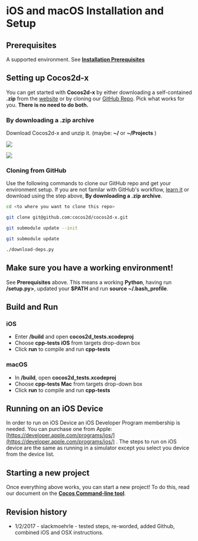 # iOS and macOS Installation and Setup

## Prerequisites
A supported environment. See **[Installation Prerequisites](prerequisites.md)**

## Setting up Cocos2d-x
You can get started with __Cocos2d-x__ by either downloading a self-contained
__.zip__ from the [website](https://cocos2d-x.org/download) or by cloning our
[GitHub Repo](https://github.com/cocos2d/cocos2d-x). Pick what works for you.
__There is no need to do both.__

### By downloading a .zip archive
Download Cocos2d-x and unzip it. (maybe: __~/__ or __~/Projects__ )

  ![](iOS-img/unzip.png "")

  ![](iOS-img/unzipping.png "")

### Cloning from GitHub
Use the following commands to clone our GitHub repo and get your environment setup.
If you are not familar with GitHub's workflow, [learn it](https://guides.github.com/activities/hello-world/) or download
using the step above, __By downloading a .zip archive__.

```sh
cd <to where you want to clone this repo>

git clone git@github.com:cocos2d/cocos2d-x.git

git submodule update --init

git submodule update

./download-deps.py
```

## Make sure you have a working environment!
See __Prerequisites__ above. This means a working __Python__, having run __<cocos2d-x root>/setup.py>__,
updated your __$PATH__ and run __source ~/.bash_profile__.

## Build and Run
### iOS
* Enter __<cocos2d-x root>/build__ and open __cocos2d_tests.xcodeproj__
* Choose __cpp-tests iOS__ from targets drop-down box
* Click __run__ to compile and run __cpp-tests__

### macOS
* In __<cocos2d-x root>/build__, open __cocos2d_tests.xcodeproj__
* Choose __cpp-tests Mac__ from targets drop-down box
* Click __run__ to compile and run __cpp-tests__

## Running on an iOS Device
In order to run on iOS Device an iOS Developer Program membership is needed.
You can purchase one from Apple: [https://developer.apple.com/programs/ios/](https://developer.apple.com/programs/ios/)
. The steps to run on iOS device are the same as running in a simulator except
you select you device from the device list.

## Starting a new project
Once everything above works, you can start a new project! To do this, read our
document on the **[Cocos Command-line tool](../editors_and_tools/cocosCLTool.md)**.

## Revision history
* 1/2/2017 - slackmoehrle - tested steps, re-worded, added Github, combined iOS and OSX instructions.

